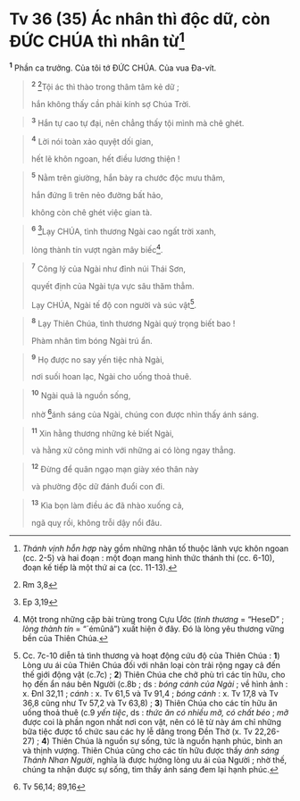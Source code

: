 # Tv 36 (35) Ác nhân thì độc dữ, còn ĐỨC CHÚA thì nhân từ[^1]
<sup><b>1</b></sup> Phần ca trưởng. Của tôi tớ ĐỨC CHÚA. Của vua Đa-vít.


> <sup><b>2</b></sup> [^1*]Tội ác thì thào trong thâm tâm kẻ dữ ;
> 
> hắn không thấy cần phải kính sợ Chúa Trời.
>


> <sup><b>3</b></sup> Hắn tự cao tự đại, nên chẳng thấy tội mình mà chê ghét.
>


> <sup><b>4</b></sup> Lời nói toàn xảo quyệt dối gian,
> 
> hết lẽ khôn ngoan, hết điều lương thiện !
>


> <sup><b>5</b></sup> Nằm trên giường, hắn bày ra chước độc mưu thâm,
> 
> hắn đứng lì trên nẻo đường bất hảo,
> 
> không còn chê ghét việc gian tà.
>


> <sup><b>6</b></sup> [^2*]Lạy CHÚA, tình thương Ngài cao ngất trời xanh,
> 
> lòng thành tín vượt ngàn mây biếc[^2].
>


> <sup><b>7</b></sup> Công lý của Ngài như đỉnh núi Thái Sơn,
> 
> quyết định của Ngài tựa vực sâu thăm thẳm.
> 
> Lạy CHÚA, Ngài tế độ con người và súc vật[^3].
>


> <sup><b>8</b></sup> Lạy Thiên Chúa, tình thương Ngài quý trọng biết bao !
> 
> Phàm nhân tìm bóng Ngài trú ẩn.
>


> <sup><b>9</b></sup> Họ được no say yến tiệc nhà Ngài,
> 
> nơi suối hoan lạc, Ngài cho uống thoả thuê.
>


> <sup><b>10</b></sup> Ngài quả là nguồn sống,
> 
> nhờ [^3*]ánh sáng của Ngài, chúng con được nhìn thấy ánh sáng.
>


> <sup><b>11</b></sup> Xin hằng thương những kẻ biết Ngài,
> 
> và hằng xử công minh với những ai có lòng ngay thẳng.
>


> <sup><b>12</b></sup> Đừng để quân ngạo mạn giày xéo thân này
> 
> và phường độc dữ đánh đuổi con đi.
>


> <sup><b>13</b></sup> Kìa bọn làm điều ác đã nhào xuống cả,
> 
> ngã quỵ rồi, không trỗi dậy nổi đâu.
>

[^1]: <i>Thánh vịnh hỗn hợp</i> này gồm những nhân tố thuộc lãnh vực khôn ngoan (cc. 2-5) và hai đoạn : một đoạn mang hình thức thánh thi (cc. 6-10), đoạn kế tiếp là một thứ ai ca (cc. 11-13).
[^2]: Một trong những cặp bài trùng trong Cựu Ước (<i>tình thương</i> = “<span class="hebrew-translit">HeseD</span>” ; <i>lòng thành tín</i> = “<span class="hebrew-translit">´émûnâ</span>”) xuất hiện ở đây. Đó là lòng yêu thương vững bền của Thiên Chúa.
[^3]: Cc. 7c-10 diễn tả tình thương và hoạt động cứu độ của Thiên Chúa : <b>1</b>) Lòng ưu ái của Thiên Chúa đối với nhân loại còn trải rộng ngay cả đến thế giới động vật (c.7c) ; <b>2</b>) Thiên Chúa che chở phù trì các tín hữu, cho họ đến ẩn náu bên Người (c.8b ; ds : <i>bóng cánh của Ngài</i> ; về hình ảnh : x. Đnl 32,11 ; <i>cánh</i> : x. Tv 61,5 và Tv 91,4 ; <i>bóng cánh</i> : x. Tv 17,8 và Tv 36,8 cũng như Tv 57,2 và Tv 63,8) ; <b>3</b>) Thiên Chúa cho các tín hữu ăn uống thoả thuê (c.9 <i>yến tiệc</i>, ds : <i>thức ăn có nhiều mỡ, có chất béo</i> ; <i>mỡ</i> được coi là phần ngon nhất nơi con vật, nên có lẽ từ này ám chỉ những bữa tiệc được tổ chức sau các hy lễ dâng trong Đền Thờ (x. Tv 22,26-27) ; <b>4</b>) Thiên Chúa là nguồn sự sống, tức là nguồn hạnh phúc, bình an và thịnh vượng. Thiên Chúa cũng cho các tín hữu được thấy <i>ánh sáng Thánh Nhan Người</i>, nghĩa là được hưởng lòng ưu ái của Người ; nhờ thế, chúng ta nhận được sự sống, tìm thấy ánh sáng đem lại hạnh phúc.
[^1*]: Rm 3,8
[^2*]: Ep 3,19
[^3*]: Tv 56,14; 89,16
